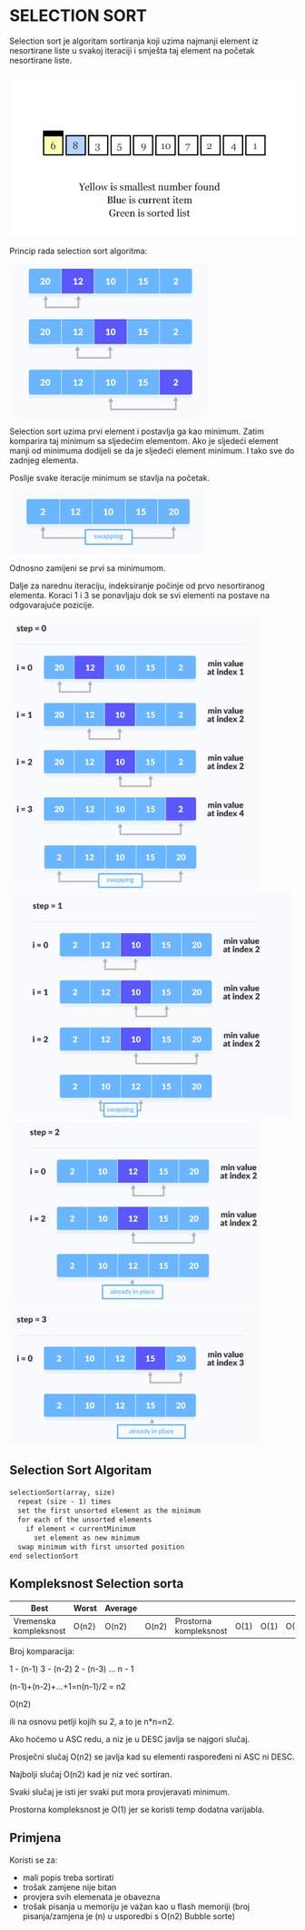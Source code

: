 # SELECTION SORT

Selection sort je algoritam sortiranja koji uzima najmanji element iz nesortirane liste u svakoj iteraciji i smješta taj element na početak nesortirane liste.

<img src="images/selectiongif.gif">

Princip rada selection sort algoritma:

<img src="images/sel1.png">

Selection sort uzima prvi element i postavlja ga kao minimum. Zatim komparira taj minimum sa sljedećim elementom. Ako je sljedeći element manji od minimuma dodijeli se da je sljedeći element minimum. I tako sve do zadnjeg elementa.

Poslije svake iteracije minimum se stavlja na početak.

<img src="images/sel2.png">

Odnosno zamijeni se prvi sa minimumom.

Dalje za narednu iteraciju, indeksiranje počinje od prvo nesortiranog elementa. Koraci 1 i 3 se ponavljaju dok se svi elementi na postave na odgovarajuće pozicije.

<img src="images/sel3.png">
<img src="images/sel4.png">
<img src="images/sel5.png">
<img src="images/sel6.png">

## Selection Sort Algoritam

```
selectionSort(array, size)
  repeat (size - 1) times
  set the first unsorted element as the minimum
  for each of the unsorted elements
    if element < currentMinimum
      set element as new minimum
  swap minimum with first unsorted position
end selectionSort
```

## Kompleksnost Selection sorta

<table>
<th>
Best
</th>
<th>
Worst
</th>
<th>
Average
</th>
<tbody>
<td>
Vremenska kompleksnost
</td>
<td>
O(n2)
</td>
<td>
O(n2)
</td>
<td>
O(n2)
</td>
<td>
Prostorna kompleksnost
</td>
<td>
O(1)
</td>
<td>
O(1)
</td>
<td>
O(1)
</td>
</tbody>
</table>

Broj komparacija:

1 - (n-1)
3 - (n-2)
2 - (n-3)
...
n - 1

(n-1)+(n-2)+...+1=n(n-1)/2 = n2

O(n2)

ili na osnovu petlji kojih su 2, a to je n*n=n2.

Ako hoćemo u ASC redu, a niz je u DESC javlja se najgori slučaj.

Prosječni slučaj O(n2) se javlja kad su elementi raspoređeni ni ASC ni DESC.

Najbolji slučaj O(n2) kad je niz već sortiran.

Svaki slučaj je isti jer svaki put mora provjeravati minimum.

Prostorna kompleksnost je O(1) jer se koristi temp dodatna varijabla.

## Primjena

Koristi se za:

* mali popis treba sortirati
* trošak zamjene nije bitan
* provjera svih elemenata je obavezna
* trošak pisanja u memoriju je važan kao u flash memoriji (broj pisanja/zamjena je  (n) u usporedbi s O(n2) Bubble sorte)





